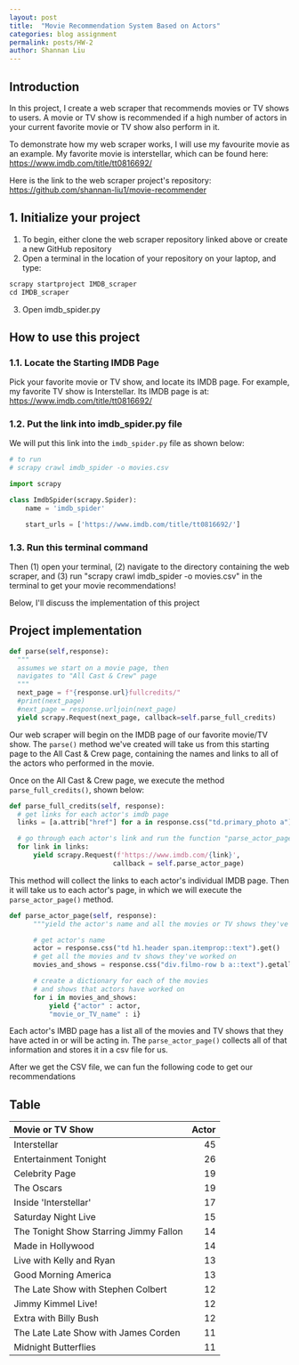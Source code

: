 ```yaml
---
layout: post
title:  "Movie Recommendation System Based on Actors"
categories: blog assignment
permalink: posts/HW-2
author: Shannan Liu
---
```


## Introduction
In this project, I create a web scraper that recommends movies or TV shows to users. A movie or TV show is recommended if a high number of actors in your current favorite movie or TV show also perform in it.

To demonstrate how my web scraper works, I will use my favourite movie as an example. My favorite movie is interstellar, which can be found here: https://www.imdb.com/title/tt0816692/

Here is the link to the web scraper project's repository: https://github.com/shannan-liu1/movie-recommender

## 1. Initialize your project
1. To begin, either clone the web scraper repository linked above or create a new GitHub repository
2. Open a terminal in the location of your repository on your laptop, and type:
```python
scrapy startproject IMDB_scraper
cd IMDB_scraper
```
3. Open imdb_spider.py

## How to use this project
### 1.1. Locate the Starting IMDB Page
Pick your favorite movie or TV show, and locate its IMDB page. For example, my favorite TV show is Interstellar. Its IMDB page is at: https://www.imdb.com/title/tt0816692/

### 1.2. Put the link into imdb_spider.py file
We will put this link into the `imdb_spider.py` file as shown below:
```python
# to run
# scrapy crawl imdb_spider -o movies.csv

import scrapy

class ImdbSpider(scrapy.Spider):
    name = 'imdb_spider'

    start_urls = ['https://www.imdb.com/title/tt0816692/']
```

### 1.3. Run this terminal command
Then (1) open your terminal, (2) navigate to the directory containing the web scraper, and (3) run "scrapy crawl imdb_spider -o movies.csv" in the terminal to get your movie recommendations!

Below, I'll discuss the implementation of this project

## Project implementation
```python
def parse(self,response):
  """
  assumes we start on a movie page, then
  navigates to "All Cast & Crew" page
  """
  next_page = f"{response.url}fullcredits/"
  #print(next_page)
  #next_page = response.urljoin(next_page)
  yield scrapy.Request(next_page, callback=self.parse_full_credits)
```
Our web scraper will begin on the IMDB page of our favorite movie/TV show. The `parse()` method we've created will take us from this starting page to the All Cast & Crew page, containing the names and links to all of the actors who performed in the movie.

Once on the All Cast & Crew page, we execute the method `parse_full_credits()`, shown below:
```python
def parse_full_credits(self, response):
  # get links for each actor's imdb page
  links = [a.attrib["href"] for a in response.css("td.primary_photo a")]

  # go through each actor's link and run the function "parse_actor_page"
  for link in links:
      yield scrapy.Request(f'https://www.imdb.com/{link}',
                          callback = self.parse_actor_page)
```

This method will collect the links to each actor's individual IMDB page. Then it will take us to each actor's page, in which we will execute the `parse_actor_page()` method.

```python
def parse_actor_page(self, response):
      """yield the actor's name and all the movies or TV shows they've done"""

      # get actor's name
      actor = response.css("td h1.header span.itemprop::text").get()
      # get all the movies and tv shows they've worked on
      movies_and_shows = response.css("div.filmo-row b a::text").getall()

      # create a dictionary for each of the movies
      # and shows that actors have worked on
      for i in movies_and_shows:
          yield {"actor" : actor,
          "movie_or_TV_name" : i}
```

Each actor's IMBD page has a list all of the movies and TV shows that they have acted in or will be acting in. The `parse_actor_page()` collects all of that information and stores it in a csv file for us.

After we get the CSV file, we can fun the following code to get our recommendations

## Table
| Movie or TV Show                       |   Actor |
|:---------------------------------------|--------:|
| Interstellar                           |      45 |
| Entertainment Tonight                  |      26 |
| Celebrity Page                         |      19 |
| The Oscars                             |      19 |
| Inside 'Interstellar'                  |      17 |
| Saturday Night Live                    |      15 |
| The Tonight Show Starring Jimmy Fallon |      14 |
| Made in Hollywood                      |      14 |
| Live with Kelly and Ryan               |      13 |
| Good Morning America                   |      13 |
| The Late Show with Stephen Colbert     |      12 |
| Jimmy Kimmel Live!                     |      12 |
| Extra with Billy Bush                  |      12 |
| The Late Late Show with James Corden   |      11 |
| Midnight Butterflies                   |      11 |
